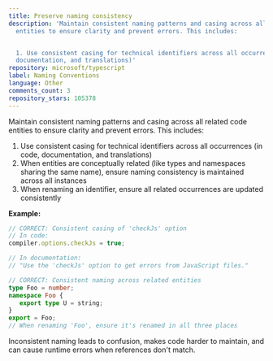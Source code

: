 ```yaml
---
title: Preserve naming consistency
description: 'Maintain consistent naming patterns and casing across all related code
  entities to ensure clarity and prevent errors. This includes:


  1. Use consistent casing for technical identifiers across all occurrences (in code,
  documentation, and translations)'
repository: microsoft/typescript
label: Naming Conventions
language: Other
comments_count: 3
repository_stars: 105378
---
```


Maintain consistent naming patterns and casing across all related code entities to ensure clarity and prevent errors. This includes:

1. Use consistent casing for technical identifiers across all occurrences (in code, documentation, and translations)
2. When entities are conceptually related (like types and namespaces sharing the same name), ensure naming consistency is maintained across all instances
3. When renaming an identifier, ensure all related occurrences are updated consistently

**Example:**
```typescript
// CORRECT: Consistent casing of 'checkJs' option
// In code:
compiler.options.checkJs = true;

// In documentation:
// "Use the 'checkJs' option to get errors from JavaScript files."

// CORRECT: Consistent naming across related entities
type Foo = number;
namespace Foo {
   export type U = string;
}
export = Foo;
// When renaming 'Foo', ensure it's renamed in all three places
```

Inconsistent naming leads to confusion, makes code harder to maintain, and can cause runtime errors when references don't match.